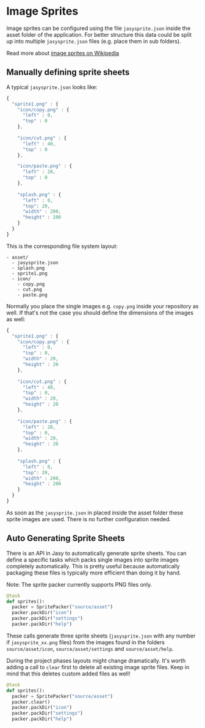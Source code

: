 # Image Sprites

Image sprites can be configured using the file `jasysprite.json` inside the asset folder of the application. For better structure this data could be split up into multiple `jasysprite.json` files (e.g. place them in sub folders).

Read more about [image sprites on Wikipedia](http://en.wikipedia.org/wiki/Sprite_(computer_graphics))

## Manually defining sprite sheets

A typical `jasysprite.json` looks like:

```js
{
  "sprite1.png" : {
    "icon/copy.png" : {
      "left" : 0,
      "top" : 0
    },
    
    "icon/cut.png" : {
      "left" : 40,
      "top" : 0
    },

    "icon/paste.png" : {
      "left" : 20,
      "top" : 0
    },
    
    "splash.png" : {
      "left" : 0,
      "top": 20,
      "width" : 200,
      "height" : 200
    }
  }
}
```

This is the corresponding file system layout:

```
- asset/
  - jasysprite.json
  - splash.png
  - sprite1.png
  - icon/
    - copy.png
    - cut.png
    - paste.png
```

Normally you place the single images e.g. `copy.png` inside your repository as well. If that's not the case you should define the dimensions of the images as well:

```js
{
  "sprite1.png" : {
    "icon/copy.png" : {
      "left" : 0,
      "top" : 0,
      "width" : 20,
      "height" : 20
    },
    
    "icon/cut.png" : {
      "left" : 40,
      "top" : 0,
      "width" : 20,
      "height" : 20
    },
    
    "icon/paste.png" : {
      "left" : 20,
      "top" : 0,
      "width" : 20,
      "height" : 20
    },
    
    "splash.png" : {
      "left" : 0,
      "top": 20,
      "width" : 200,
      "height" : 200
    }
  }
}
```

As soon as the `jasysprite.json` in placed inside the asset folder these sprite images are used. There is no further configuration needed.

## Auto Generating Sprite Sheets

There is an API in Jasy to automatically generate sprite sheets. You can define a specific tasks which packs single images into sprite images completely automatically. This is pretty useful because automatically packaging these files is typically more efficient than doing it by hand.

Note: The sprite packer currently supports PNG files only.

```python
@task
def sprites():
  packer = SpritePacker("source/asset")
  packer.packDir("icon")
  packer.packDir("settings")
  packer.packDir("help")
```

These calls generate three sprite sheets (`jasysprite.json` with any number if `jasysprite_xx.png` files) from the images found in the folders `source/asset/icon`, `source/asset/settings` and `source/asset/help`. 

During the project phases layouts might change dramatically. It's worth adding a call to `clear` first to delete all existing image sprite files. Keep in mind that this deletes custom added files as well!

```python
@task
def sprites():
  packer = SpritePacker("source/asset")
  packer.clear()
  packer.packDir("icon")
  packer.packDir("settings")
  packer.packDir("help")
```

